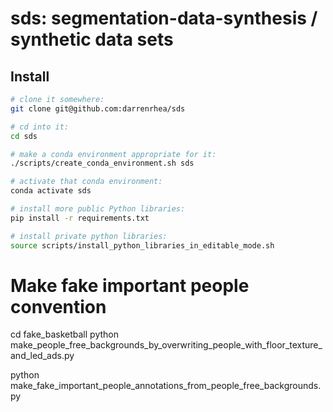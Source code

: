 # sds: segmentation-data-synthesis / synthetic data sets

## Install

```bash
# clone it somewhere:
git clone git@github.com:darrenrhea/sds

# cd into it:
cd sds

# make a conda environment appropriate for it:
./scripts/create_conda_environment.sh sds

# activate that conda environment:
conda activate sds

# install more public Python libraries:
pip install -r requirements.txt

# install private python libraries:
source scripts/install_python_libraries_in_editable_mode.sh
```

Make fake important people convention
=====================================

cd fake_basketball
python make_people_free_backgrounds_by_overwriting_people_with_floor_texture_and_led_ads.py

python make_fake_important_people_annotations_from_people_free_backgrounds.py